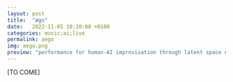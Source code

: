 ```yaml
---
layout: post
title:  "ægo"
date:   2022-11-05 10:10:00 +0100
categories: music;ai;live
permalink: aego
img: aego.png
preview: "performance for human-AI improvisation through latent space exploration"
---
```



[TO COME]
